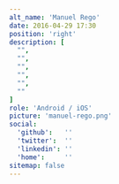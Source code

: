 ```yaml
---
alt_name: 'Manuel Rego'
date: 2016-04-29 17:30
position: 'right'
description: [
  "",
  "",
  "",
  "",
  "",
  ""
]
role: 'Android / iOS'
picture: 'manuel-rego.png'
social:
  'github':   ''
  'twitter':  ''
  'linkedin': ''
  'home':     ''
sitemap: false
---
```

